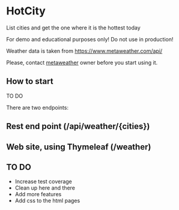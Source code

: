 # HotCity
List cities and get the one where it is the hottest today

For demo and educational purposes only! Do not use in production!

Weather data is taken from https://www.metaweather.com/api/

Please, contact [metaweather](https://www.metaweather.com/api/) owner before you start using it.

## How to start

TO DO

There are two endpoints:

## Rest end point (/api/weather/{cities})

## Web site, using Thymeleaf (/weather)

## TO DO

- Increase test coverage
- Clean up here and there
- Add more features
- Add css to the html pages
